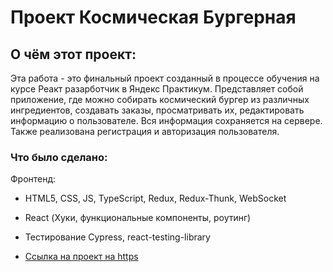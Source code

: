 # Проект Космическая Бургерная

## О чём этот проект:

Эта работа - это финальный проект созданный в процессе обучения на курсе Реакт разарботчик в Яндекс Практикум. Представляет собой приложение, где можно собирать космический бургер из различных ингредиентов, создавать заказы, просматривать их, редактировать информацию о пользователе. Вся информация сохраняется на сервере. Также реализована регистрация и авторизация пользователя.

### Что было сделано:

Фронтенд:

- HTML5, CSS, JS, TypeScript, Redux, Redux-Thunk, WebSocket
- React (Хуки, функциональные компоненты, роутинг)
- Тестирование Cypress, react-testing-library

- [Ссылка на проект на https](https://gremwiz1.github.io/react-burger/)
